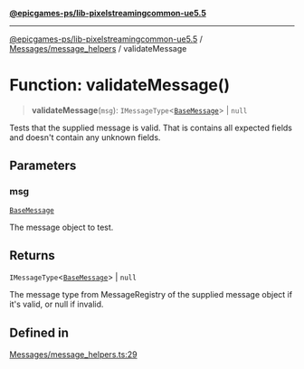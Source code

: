 [**@epicgames-ps/lib-pixelstreamingcommon-ue5.5**](../../../README.md)

***

[@epicgames-ps/lib-pixelstreamingcommon-ue5.5](../../../README.md) / [Messages/message\_helpers](../README.md) / validateMessage

# Function: validateMessage()

> **validateMessage**(`msg`): `IMessageType`\<[`BaseMessage`](../../base_message/interfaces/BaseMessage.md)\> \| `null`

Tests that the supplied message is valid. That is contains all expected fields and
doesn't contain any unknown fields.

## Parameters

### msg

[`BaseMessage`](../../base_message/interfaces/BaseMessage.md)

The message object to test.

## Returns

`IMessageType`\<[`BaseMessage`](../../base_message/interfaces/BaseMessage.md)\> \| `null`

The message type from MessageRegistry of the supplied message object if it's valid, or null if invalid.

## Defined in

[Messages/message\_helpers.ts:29](https://github.com/mcottontensor/PixelStreamingInfrastructure/blob/a672d2fe0d0173d1eab643bb6d301d286cbbdbb0/Common/src/Messages/message_helpers.ts#L29)
